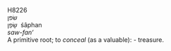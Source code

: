 <body>
  <p>H8226<br>  שׂפן  <br> שָׂפַן  ‎  śâphan  <br><i>saw-fan‘ </i><br>A primitive root; to <i>conceal</i> (as a valuable): - treasure.<br></p>
 </body>